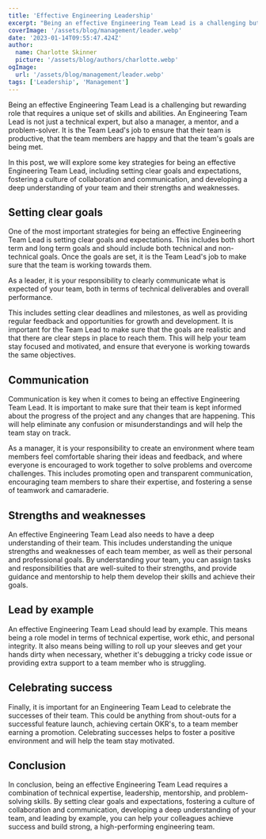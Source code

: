 ```yaml
---
title: 'Effective Engineering Leadership'
excerpt: "Being an effective Engineering Team Lead is a challenging but rewarding role that requires a unique set of skills and abilities. An effective Engineering Team Lead is not just a technical expert…"
coverImage: '/assets/blog/management/leader.webp'
date: '2023-01-14T09:55:47.424Z'
author:
  name: Charlotte Skinner
  picture: '/assets/blog/authors/charlotte.webp'
ogImage:
  url: '/assets/blog/management/leader.webp'
tags: ['Leadership', 'Management']
---
```


Being an effective Engineering Team Lead is a challenging but rewarding role that requires a unique set of skills and abilities. An Engineering Team Lead is not just a technical expert, but also a manager, a mentor, and a problem-solver. It is the Team Lead's job to ensure that their team is productive, that the team members are happy and that the team's goals are being met.

In this post, we will explore some key strategies for being an effective Engineering Team Lead, including setting clear goals and expectations, fostering a culture of collaboration and communication, and developing a deep understanding of your team and their strengths and weaknesses.

## Setting clear goals

One of the most important strategies for being an effective Engineering Team Lead is setting clear goals and expectations. This includes both short term and long term goals and should include both technical and non-technical goals. Once the goals are set, it is the Team Lead's job to make sure that the team is working towards them.

As a leader, it is your responsibility to clearly communicate what is expected of your team, both in terms of technical deliverables and overall performance. 

This includes setting clear deadlines and milestones, as well as providing regular feedback and opportunities for growth and development. It is important for the Team Lead to make sure that the goals are realistic and that there are clear steps in place to reach them. This will help your team stay focused and motivated, and ensure that everyone is working towards the same objectives.

## Communication

Communication is key when it comes to being an effective Engineering Team Lead. It is important to make sure that their team is kept informed about the progress of the project and any changes that are happening. This will help eliminate any confusion or misunderstandings and will help the team stay on track.

As a manager, it is your responsibility to create an environment where team members feel comfortable sharing their ideas and feedback, and where everyone is encouraged to work together to solve problems and overcome challenges. This includes promoting open and transparent communication, encouraging team members to share their expertise, and fostering a sense of teamwork and camaraderie.

## Strengths and weaknesses

An effective Engineering Team Lead also needs to have a deep understanding of their team. This includes understanding the unique strengths and weaknesses of each team member, as well as their personal and professional goals. By understanding your team, you can assign tasks and responsibilities that are well-suited to their strengths, and provide guidance and mentorship to help them develop their skills and achieve their goals.

## Lead by example

An effective Engineering Team Lead should lead by example. This means being a role model in terms of technical expertise, work ethic, and personal integrity. It also means being willing to roll up your sleeves and get your hands dirty when necessary, whether it's debugging a tricky code issue or providing extra support to a team member who is struggling.

## Celebrating success

Finally, it is important for an Engineering Team Lead to celebrate the successes of their team. This could be anything from shout-outs for a successful feature launch, achieving certain OKR's, to a team member earning a promotion. Celebrating successes helps to foster a positive environment and will help the team stay motivated.

## Conclusion

In conclusion, being an effective Engineering Team Lead requires a combination of technical expertise, leadership, mentorship, and problem-solving skills. By setting clear goals and expectations, fostering a culture of collaboration and communication, developing a deep understanding of your team, and leading by example, you can help your colleagues achieve success and build strong, a high-performing engineering team.
